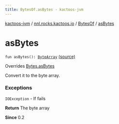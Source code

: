```yaml
---
title: BytesOf.asBytes - kactoos-jvm
---
```


[kactoos-jvm](../../index.html) / [nnl.rocks.kactoos.io](../index.html) / [BytesOf](index.html) / [asBytes](./as-bytes.html)

# asBytes

`fun asBytes(): `[`ByteArray`](https://kotlinlang.org/api/latest/jvm/stdlib/kotlin/-byte-array/index.html) [(source)](https://github.com/neonailol/kactoos/blob/master/kactoos-jvm/src/main/kotlin/nnl/rocks/kactoos/io/BytesOf.kt#L270)

Overrides [Bytes.asBytes](../../nnl.rocks.kactoos/-bytes/as-bytes.html)

Convert it to the byte array.

### Exceptions

`IOException` - If fails

**Return**
The byte array

**Since**
0.2

